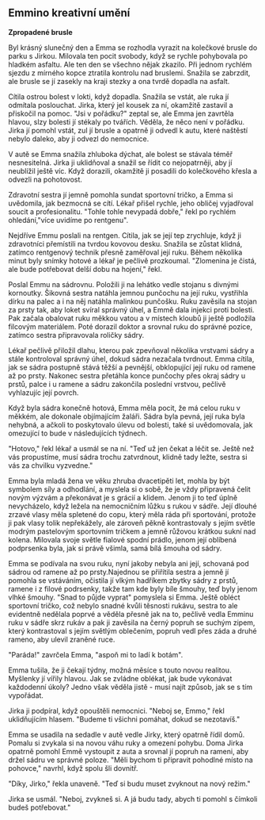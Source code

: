 ## Emmino kreativní umění ##

**Zpropadené brusle**

Byl krásný slunečný den a Emma se rozhodla vyrazit na kolečkové brusle do parku s Jirkou. Milovala ten pocit svobody, když se rychle pohybovala po hladkém asfaltu. Ale ten den se všechno nějak zkazilo. Při jednom rychlém sjezdu z mírného kopce ztratila kontrolu nad bruslemi. Snažila se zabrzdit, ale brusle se jí zasekly na kraji stezky a ona tvrdě dopadla na asfalt.

Cítila ostrou bolest v lokti, když dopadla. Snažila se vstát, ale ruka jí odmítala poslouchat. Jirka, který jel kousek za ní, okamžitě zastavil a přiskočil na pomoc. "Jsi v pořádku?" zeptal se, ale Emma jen zavrtěla hlavou, slzy bolesti jí stékaly po tvářích. Věděla, že něco není v pořádku. Jirka jí pomohl vstát, zul jí brusle a opatrně ji odvedl k autu, které naštěstí nebylo daleko, aby ji odvezl do nemocnice.

V autě se Emma snažila zhluboka dýchat, ale bolest se stávala téměř nesnesitelná. Jirka ji uklidňoval a snažil se řídit co nejopatrněji, aby jí neublížil ještě víc. Když dorazili, okamžitě ji posadili do kolečkového křesla a odvezli na pohotovost. 

Zdravotní sestra jí jemně pomohla sundat sportovní tričko, a Emma si uvědomila, jak bezmocná se cítí. Lékař přišel rychle, jeho obličej vyjadřoval soucit a profesionalitu. "Tohle tohle nevypadá dobře," řekl po rychlém ohledání,"více uvidíme po rentgenu".

Nejdříve Emmu poslali na rentgen. Cítila, jak se její tep zrychluje, když ji zdravotníci přemístili na tvrdou kovovou desku. Snažila se zůstat klidná, zatímco rentgenový technik přesně zaměřoval její ruku. Během několika minut byly snímky hotové a lékař je pečlivě prozkoumal. "Zlomenina je čistá, ale bude potřebovat delší dobu na hojení," řekl.

Poslal Emmu na sádrovnu. Položili ji na lehátko vedle stojanu s divnými kornoutky. Šikovná sestra natáhla jemnou punčochu na její ruku, vystřihla dírku na palec a i na něj natáhla malinkou punčošku. Ruku zavěsila na stojan za prsty tak, aby loket svíral správný úhel, a Emmě dala injekci proti bolesti. Pak začala obalovat ruku měkkou vatou a v místech kloubů ji ještě podložila filcovým materiálem. Poté dorazil doktor a srovnal ruku do správné pozice, zatímco sestra připravovala roličky sádry.

Lékař pečlivě přiložil dlahu, kterou pak zpevňoval několika vrstvami sádry a stále kontroloval správný úhel, dokud sádra nezačala tvrdnout. Emma cítila, jak se sádra postupně stává těžší a pevnější, obklopující její ruku od ramene až po prsty. Nakonec sestra přetáhla konce punčochy přes okraj sádry u prstů, palce i u ramene a sádru zakončila poslední vrstvou, pečlivě vyhlazujíc její povrch.

Když byla sádra konečně hotová, Emma měla pocit, že má celou ruku v měkkém, ale dokonale objímajícím žaláři. Sádra byla pevná, její ruka byla nehybná, a ačkoli to poskytovalo úlevu od bolesti, také si uvědomovala, jak omezující to bude v následujících týdnech.

"Hotovo," řekl lékař a usmál se na ní. "Teď už jen čekat a léčit se. Ještě než vás propustíme, musí sádra trochu zatvrdnout, klidně tady ležte, sestra si vás za chvilku vyzvedne."

Emma byla mladá žena ve věku zhruba dvacetipěti let, mohla by být symbolem síly a odhodlání, a myslela si o sobě, že je vždy připravená čelit novým výzvám a překonávat je s grácií a klidem. Jenom ji to teď úplně nevycházelo, když ležela na nemocničním lůžku s rukou v sádře. Její dlouhé zrzavé vlasy měla spletené do copu, který měla ráda při sportování, protože ji pak vlasy tolik nepřekážely, ale zároveň pěkně kontrastovaly s jejím světle modrým pastelovým sportovním tričkem a jemně růžovou krátkou sukní nad kolena. Milovala svoje světle fialové spodní prádlo, jenom její oblíbená podprsenka byla, jak si právě všimla, samá bílá šmouha od sádry.

Emma se podívala na svou ruku, nyní jakoby nebyla ani její, schovaná pod sádrou od ramene až po prsty.Najednou se přiřítila sestra a jemně jí pomohla se vstáváním, očistila jí vlkým hadříkem zbytky sádry z prstů, ramene i z filové podrsenky, takže tam kde byly bíle šmouhy, teď byly jenom vlhké šmouhy. "Snad to půjde vyprat" pomyslela si Emma. 
Ještě obléct sportovní tričko, což nebylo snadné kvůli těsnosti rukávu, sestra to ale evidentně nedělala poprvé a věděla přesně jak na to, pečlivě vedla Emminu ruku v sádře skrz rukáv a pak ji zavěsila na černý popruh se suchým zipem, který kontrastoval s jejím světlým oblečením, popruh vedl přes záda a druhé rameno, aby ulevil zraněné ruce.

"Paráda!" zavrčela Emma, "aspoň mi to ladí k botám".

Emma tušila, že ji čekají týdny, možná měsíce s touto novou realitou. Myšlenky jí vířily hlavou. Jak se zvládne oblékat, jak bude vykonávat každodenní úkoly? Jedno však věděla jistě - musí najít způsob, jak se s tím vypořádat.

Jirka ji podpíral, když opouštěli nemocnici. "Neboj se, Emmo," řekl uklidňujícím hlasem. "Budeme ti všichni pomáhat, dokud se nezotavíš."

Emma se usadila na sedadle v autě vedle Jirky, který opatrně řídil domů. Pomalu si zvykala si na novou váhu ruky a omezení pohybu. Doma Jirka opatrně pomohl Emmě vystoupit z auta a srovnal jí popruh na rameni, aby držel sádru ve správné poloze. "Měli bychom ti připravit pohodlné místo na pohovce," navrhl, když spolu šli dovnitř.

"Díky, Jirko," řekla unaveně. "Teď si budu muset zvyknout na nový režim."

Jirka se usmál. "Neboj, zvykneš si. A já budu tady, abych ti pomohl s čímkoli budeš potřebovat."
